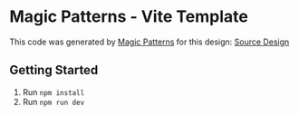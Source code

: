 # Magic Patterns - Vite Template

This code was generated by [Magic Patterns](https://magicpatterns.com) for this design: [Source Design](https://www.magicpatterns.com/c/wlvvwwyrngd6wphyygfoup)

## Getting Started

1. Run `npm install`
2. Run `npm run dev`
